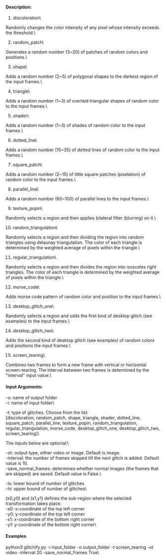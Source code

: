 #### Description:


1. discoloration\

Randomly changes the color intensity of any pixel whose intensity exceeds the threshold.\

2. random_patch\

Generates a random number (3~20) of patches of random colors and positions.\

3. shape\

Adds a random number (2~5) of polygonal shapes to the darkest region of the input frames.\

4. triangle\

Adds a random number (1~3) of overlaid triangular shapes of random color to the input frames.\

5. shader\

Adds a random number (1~3) of shades of random color to the input frames.\

6. dotted_line\

Adds a random number (15~35) of dotted lines of random color to the input frames.\

7. square_patch\

Adds a random number (2~15) of little square patches (pixelation) of random color to the input frames.\

8. parallel_line\

Adds a random number (60~100) of parallel lines to the input frames.\

9. texture_popin\

Randomly selects a region and then applies bilateral filter (blurring) on it.\

10. random_triangulation\

Randomly selects a region and then dividing the region into random triangles using delaunay triangulation. The color of each triangle is determined by the weighted average of pixels within the triangle.\

11. regular_triangulation\

Randomly selects a region and then divides the region into isosceles right triangles. The color of each triangle is determined by the weighted average of pixels within the triangle.\

12. morse_code\

Adds morse code pattern of random color and position to the input frames.\


13. desktop_glitch_one\

Randomly selects a region and sdds the first kind of desktop glitch (see examples) to the input frames.\


14. desktop_glitch_two\

Adds the second kind of desktop glitch (see examples) of random colors and positions the input frames.\

15. screen_tearing\

Combines two frames to form a new frame with vertical or horizontal screen-tearing. The interval between two frames is determined by the "interval" input value.\


#### Input Arguments:

-o: name of output folder\
-i: name of input folder\

-t: type of glitches.  Choose from the list: \
[discoloration, random_patch, shape, triangle, shader, dotted_line, square_patch, parallel_line, texture_popin, random_triangulation, regular_triangulation, morse_code, desktop_glitch_one, desktop_glitch_two, screen_tearing]\


The inputs below are optional:\

-ot: output type, either video or image. Default is image.\
-interval: the number of frames skipped till the next glitch is added. Default value is 10.\
-save_normal_frames: determines whether normal images (the frames that are skipped) are saved. Default value is False.\

-lo: lower bound of number of glitches\
-hi: upper bound of number of glitches\

(x0,y0) and (x1,y1) defines the sub-region where the selected transformation takes place.\
-x0: x-coordinate of the top left corner\
-y0: y-coordinate of the top left corner\
-x1: x-coordinate of the bottom right corner\
-y1: y-coordinate of the bottom right corner\


#### Examples

python3 glitchify.py -i input_folder -o output_folder -t screen_tearing -ot video -interval 20 -save_normal_frames True\




